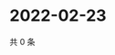 # 2022-02-23

共 0 条

<!-- BEGIN WEIBO -->
<!-- 最后更新时间 Wed Feb 23 2022 03:09:36 GMT+0800 (China Standard Time) -->

<!-- END WEIBO -->
